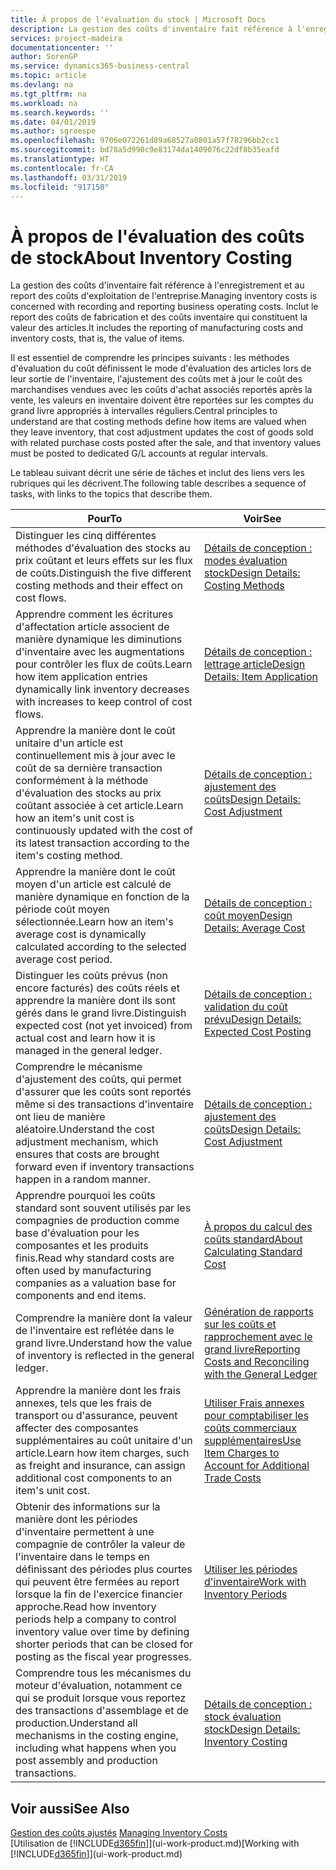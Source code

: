 ```yaml
---
title: À propos de l'évaluation du stock | Microsoft Docs
description: La gestion des coûts d'inventaire fait référence à l'enregistrement et au report des coûts d'exploitation de l'entreprise. Inclut le report des coûts de fabrication et des coûts inventaire qui constituent la valeur des articles.
services: project-madeira
documentationcenter: ''
author: SorenGP
ms.service: dynamics365-business-central
ms.topic: article
ms.devlang: na
ms.tgt_pltfrm: na
ms.workload: na
ms.search.keywords: ''
ms.date: 04/01/2019
ms.author: sgroespe
ms.openlocfilehash: 9706e072261d89a68527a0801a57f78296bb2cc1
ms.sourcegitcommit: bd78a5d990c9e83174da1409076c22df8b35eafd
ms.translationtype: HT
ms.contentlocale: fr-CA
ms.lasthandoff: 03/31/2019
ms.locfileid: "917150"
---
```

# <a name="about-inventory-costing"></a><span data-ttu-id="ad382-104">À propos de l'évaluation des coûts de stock</span><span class="sxs-lookup"><span data-stu-id="ad382-104">About Inventory Costing</span></span>
<span data-ttu-id="ad382-105">La gestion des coûts d'inventaire fait référence à l'enregistrement et au report des coûts d'exploitation de l'entreprise.</span><span class="sxs-lookup"><span data-stu-id="ad382-105">Managing inventory costs is concerned with recording and reporting business operating costs.</span></span> <span data-ttu-id="ad382-106">Inclut le report des coûts de fabrication et des coûts inventaire qui constituent la valeur des articles.</span><span class="sxs-lookup"><span data-stu-id="ad382-106">It includes the reporting of manufacturing costs and inventory costs, that is, the value of items.</span></span>  

 <span data-ttu-id="ad382-107">Il est essentiel de comprendre les principes suivants : les méthodes d'évaluation du coût définissent le mode d'évaluation des articles lors de leur sortie de l'inventaire, l'ajustement des coûts met à jour le coût des marchandises vendues avec les coûts d'achat associés reportés après la vente, les valeurs en inventaire doivent être reportées sur les comptes du grand livre appropriés à intervalles réguliers.</span><span class="sxs-lookup"><span data-stu-id="ad382-107">Central principles to understand are that costing methods define how items are valued when they leave inventory, that cost adjustment updates the cost of goods sold with related purchase costs posted after the sale, and that inventory values must be posted to dedicated G/L accounts at regular intervals.</span></span>  

 <span data-ttu-id="ad382-108">Le tableau suivant décrit une série de tâches et inclut des liens vers les rubriques qui les décrivent.</span><span class="sxs-lookup"><span data-stu-id="ad382-108">The following table describes a sequence of tasks, with links to the topics that describe them.</span></span>   

|<span data-ttu-id="ad382-109">**Pour**</span><span class="sxs-lookup"><span data-stu-id="ad382-109">**To**</span></span>|<span data-ttu-id="ad382-110">**Voir**</span><span class="sxs-lookup"><span data-stu-id="ad382-110">**See**</span></span>|  
|------------|-------------|  
|<span data-ttu-id="ad382-111">Distinguer les cinq différentes méthodes d'évaluation des stocks au prix coûtant et leurs effets sur les flux de coûts.</span><span class="sxs-lookup"><span data-stu-id="ad382-111">Distinguish the five different costing methods and their effect on cost flows.</span></span>|[<span data-ttu-id="ad382-112">Détails de conception : modes évaluation stock</span><span class="sxs-lookup"><span data-stu-id="ad382-112">Design Details: Costing Methods</span></span>](design-details-costing-methods.md)|  
|<span data-ttu-id="ad382-113">Apprendre comment les écritures d'affectation article associent de manière dynamique les diminutions d'inventaire avec les augmentations pour contrôler les flux de coûts.</span><span class="sxs-lookup"><span data-stu-id="ad382-113">Learn how item application entries dynamically link inventory decreases with increases to keep control of cost flows.</span></span>|[<span data-ttu-id="ad382-114">Détails de conception : lettrage article</span><span class="sxs-lookup"><span data-stu-id="ad382-114">Design Details: Item Application</span></span>](design-details-item-application.md)|  
|<span data-ttu-id="ad382-115">Apprendre la manière dont le coût unitaire d'un article est continuellement mis à jour avec le coût de sa dernière transaction conformément à la méthode d'évaluation des stocks au prix coûtant associée à cet article.</span><span class="sxs-lookup"><span data-stu-id="ad382-115">Learn how an item's unit cost is continuously updated with the cost of its latest transaction according to the item's costing method.</span></span>|[<span data-ttu-id="ad382-116">Détails de conception : ajustement des coûts</span><span class="sxs-lookup"><span data-stu-id="ad382-116">Design Details: Cost Adjustment</span></span>](design-details-cost-adjustment.md)|  
|<span data-ttu-id="ad382-117">Apprendre la manière dont le coût moyen d'un article est calculé de manière dynamique en fonction de la période coût moyen sélectionnée.</span><span class="sxs-lookup"><span data-stu-id="ad382-117">Learn how an item's average cost is dynamically calculated according to the selected average cost period.</span></span>|[<span data-ttu-id="ad382-118">Détails de conception : coût moyen</span><span class="sxs-lookup"><span data-stu-id="ad382-118">Design Details: Average Cost</span></span>](design-details-average-cost.md)|  
|<span data-ttu-id="ad382-119">Distinguer les coûts prévus (non encore facturés) des coûts réels et apprendre la manière dont ils sont gérés dans le grand livre.</span><span class="sxs-lookup"><span data-stu-id="ad382-119">Distinguish expected cost (not yet invoiced) from actual cost and learn how it is managed in the general ledger.</span></span>|[<span data-ttu-id="ad382-120">Détails de conception : validation du coût prévu</span><span class="sxs-lookup"><span data-stu-id="ad382-120">Design Details: Expected Cost Posting</span></span>](design-details-expected-cost-posting.md)|  
|<span data-ttu-id="ad382-121">Comprendre le mécanisme d'ajustement des coûts, qui permet d'assurer que les coûts sont reportés même si des transactions d'inventaire ont lieu de manière aléatoire.</span><span class="sxs-lookup"><span data-stu-id="ad382-121">Understand the cost adjustment mechanism, which ensures that costs are brought forward even if inventory transactions happen in a random manner.</span></span>|[<span data-ttu-id="ad382-122">Détails de conception : ajustement des coûts</span><span class="sxs-lookup"><span data-stu-id="ad382-122">Design Details: Cost Adjustment</span></span>](design-details-cost-adjustment.md)|  
|<span data-ttu-id="ad382-123">Apprendre pourquoi les coûts standard sont souvent utilisés par les compagnies de production comme base d'évaluation pour les composantes et les produits finis.</span><span class="sxs-lookup"><span data-stu-id="ad382-123">Read why standard costs are often used by manufacturing companies as a valuation base for components and end items.</span></span>|[<span data-ttu-id="ad382-124">À propos du calcul des coûts standard</span><span class="sxs-lookup"><span data-stu-id="ad382-124">About Calculating Standard Cost</span></span>](finance-about-calculating-standard-cost.md)|  
|<span data-ttu-id="ad382-125">Comprendre la manière dont la valeur de l'inventaire est reflétée dans le grand livre.</span><span class="sxs-lookup"><span data-stu-id="ad382-125">Understand how the value of inventory is reflected in the general ledger.</span></span>|[<span data-ttu-id="ad382-126">Génération de rapports sur les coûts et rapprochement avec le grand livre</span><span class="sxs-lookup"><span data-stu-id="ad382-126">Reporting Costs and Reconciling with the General Ledger</span></span>](finance-report-costs-and-reconcile-with-the-general-ledger.md)|  
|<span data-ttu-id="ad382-127">Apprendre la manière dont les frais annexes, tels que les frais de transport ou d'assurance, peuvent affecter des composantes supplémentaires au coût unitaire d'un article.</span><span class="sxs-lookup"><span data-stu-id="ad382-127">Learn how item charges, such as freight and insurance, can assign additional cost components to an item's unit cost.</span></span>|[<span data-ttu-id="ad382-128">Utiliser Frais annexes pour comptabiliser les coûts commerciaux supplémentaires</span><span class="sxs-lookup"><span data-stu-id="ad382-128">Use Item Charges to Account for Additional Trade Costs</span></span>](payables-how-assign-item-charges.md)|  
|<span data-ttu-id="ad382-129">Obtenir des informations sur la manière dont les périodes d'inventaire permettent à une compagnie de contrôler la valeur de l'inventaire dans le temps en définissant des périodes plus courtes qui peuvent être fermées au report lorsque la fin de l'exercice financier approche.</span><span class="sxs-lookup"><span data-stu-id="ad382-129">Read how inventory periods help a company to control inventory value over time by defining shorter periods that can be closed for posting as the fiscal year progresses.</span></span>|[<span data-ttu-id="ad382-130">Utiliser les périodes d'inventaire</span><span class="sxs-lookup"><span data-stu-id="ad382-130">Work with Inventory Periods</span></span>](finance-how-to-work-with-inventory-periods.md)|  
|<span data-ttu-id="ad382-131">Comprendre tous les mécanismes du moteur d'évaluation, notamment ce qui se produit lorsque vous reportez des transactions d'assemblage et de production.</span><span class="sxs-lookup"><span data-stu-id="ad382-131">Understand all mechanisms in the costing engine, including what happens when you post assembly and production transactions.</span></span>|[<span data-ttu-id="ad382-132">Détails de conception : stock évaluation stock</span><span class="sxs-lookup"><span data-stu-id="ad382-132">Design Details: Inventory Costing</span></span>](design-details-inventory-costing.md)|

## <a name="see-also"></a><span data-ttu-id="ad382-133">Voir aussi</span><span class="sxs-lookup"><span data-stu-id="ad382-133">See Also</span></span>
<span data-ttu-id="ad382-134">[Gestion des coûts ajustés](finance-manage-inventory-costs.md)  </span><span class="sxs-lookup"><span data-stu-id="ad382-134">[Managing Inventory Costs](finance-manage-inventory-costs.md)  </span></span>  
<span data-ttu-id="ad382-135">[Utilisation de [!INCLUDE[d365fin](includes/d365fin_md.md)]](ui-work-product.md)</span><span class="sxs-lookup"><span data-stu-id="ad382-135">[Working with [!INCLUDE[d365fin](includes/d365fin_md.md)]](ui-work-product.md)</span></span>
